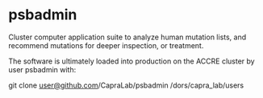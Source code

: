 # psbadmin
Cluster computer application suite to analyze human mutation lists, and recommend mutations for deeper inspection, or treatment.

The software is ultimately loaded into production on the ACCRE cluster by user psbadmin with:

git clone user@github.com/CapraLab/psbadmin /dors/capra_lab/users
